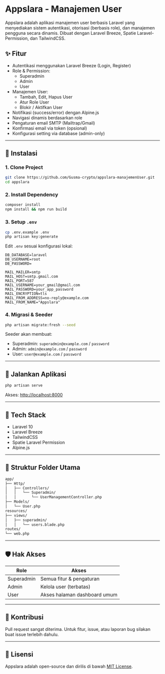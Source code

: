 # Appslara - Manajemen User

Appslara adalah aplikasi manajemen user berbasis Laravel yang menyediakan sistem autentikasi, otorisasi (berbasis role), dan manajemen pengguna secara dinamis. Dibuat dengan Laravel Breeze, Spatie Laravel-Permission, dan TailwindCSS.

## ✨ Fitur

- Autentikasi menggunakan Laravel Breeze (Login, Register)
- Role & Permission:
  - Superadmin
  - Admin
  - User
- Manajemen User:
  - Tambah, Edit, Hapus User
  - Atur Role User
  - Blokir / Aktifkan User
- Notifikasi (success/error) dengan Alpine.js
- Navigasi dinamis berdasarkan role
- Pengaturan email SMTP (Mailtrap/Gmail)
- Konfirmasi email via token (opsional)
- Konfigurasi setting via database (admin-only)

---

## 🔧 Instalasi

### 1. Clone Project

```bash
git clone https://github.com/Gusma-crypto/appslara-manajemenUser.git
cd appslara
```

### 2. Install Dependency

```bash
composer install
npm install && npm run build
```

### 3. Setup `.env`

```bash
cp .env.example .env
php artisan key:generate
```

Edit `.env` sesuai konfigurasi lokal:

```env
DB_DATABASE=laravel
DB_USERNAME=root
DB_PASSWORD=

MAIL_MAILER=smtp
MAIL_HOST=smtp.gmail.com
MAIL_PORT=587
MAIL_USERNAME=your_gmail@gmail.com
MAIL_PASSWORD=your_app_password
MAIL_ENCRYPTION=tls
MAIL_FROM_ADDRESS=no-reply@example.com
MAIL_FROM_NAME="Appslara"
```

### 4. Migrasi & Seeder

```bash
php artisan migrate:fresh --seed
```

Seeder akan membuat:
- Superadmin: `superadmin@example.com` / `password`
- Admin: `admin@example.com` / `password`
- User: `user@example.com` / `password`

---

## 🚀 Jalankan Aplikasi

```bash
php artisan serve
```

Akses: [http://localhost:8000](http://localhost:8000)

---

## 🧰 Tech Stack

- Laravel 10
- Laravel Breeze
- TailwindCSS
- Spatie Laravel Permission
- Alpine.js

---

## 📁 Struktur Folder Utama

```bash
app/
├── Http/
│   ├── Controllers/
│   │   └── Superadmin/
│   │       └── UserManagementController.php
├── Models/
│   └── User.php
resources/
├── views/
│   ├── superadmin/
│   │   └── users.blade.php
routes/
└── web.php
```

---

## 🛡️ Hak Akses

| Role        | Akses                         |
|-------------|-------------------------------|
| Superadmin  | Semua fitur & pengaturan      |
| Admin       | Kelola user (terbatas)        |
| User        | Akses halaman dashboard umum  |

---

## 🙏 Kontribusi

Pull request sangat diterima. Untuk fitur, issue, atau laporan bug silakan buat issue terlebih dahulu.

---

## 📝 Lisensi

Appslara adalah open-source dan dirilis di bawah [MIT License](LICENSE).
